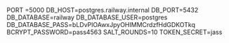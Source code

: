PORT =5000
DB_HOST=postgres.railway.internal
DB_PORT=5432
DB_DATABASE=railway
DB_DATABASE_USER=postgres
DB_DATABASE_PASS=bLDvPlOAwxJpyOHIMMCrdzfHdGDKOTkq
BCRYPT_PASSWORD=pass4563
SALT_ROUNDS=10
TOKEN_SECRET=jass
